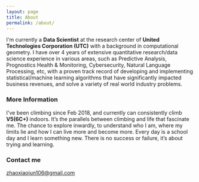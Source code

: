 ```yaml
---
layout: page
title: About
permalink: /about/
---
```


I'm currently a **Data Scientist** at the research center of **United Technologies Corporation (UTC)** with a background in computational geometry. I have over 4 years of extensive quantitative research/data science experience in various areas, such as Predictive Analysis, Prognostics Health & Monitoring, Cybersecurity, Natural Language Processing, etc, with a proven track record of developing and implementing statistical/machine learning algorithms that have significantly impacted business revenues, and solve a variety of real world industry problems. 

### More Information


I've been climbing since Feb 2018, and currently can consistently climb **V5(6C+)** indoors. 
It’s the parallels between climbing and life that fascinate me. The chance to explore inwardly, to understand who I am, where my limits lie and how I can live more and become more. Every day is a school day and I learn something new. There is no success or failure, it’s about trying and learning. 


### Contact me

[zhaoxiaojun106@gmail.com](mailto:zhaoxiaojun106@gmail.com)
